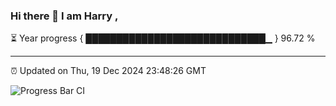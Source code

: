 ### Hi there 👋 I am Harry , 

⏳ Year progress { █████████████████████████████▁ } 96.72 %

---

⏰ Updated on Thu, 19 Dec 2024 23:48:26 GMT

![Progress Bar CI](https://github.com/duykhang68/duykhang68/workflows/Progress%20Bar%20CI/badge.svg)
